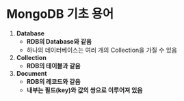 # MongoDB 기초 용어

1. **Database**
   - **RDB의 Database와 같음**
   - 하나의 데이터베이스는 여러 개의 Collection을 가질 수 있음
2. **Collection**
   - **RDB의 테이블과 같음**
3. **Document**
   - **RDB의 레코드와 같음**
   - **내부는 필드(key)와 값의 쌍으로 이루어져 있음**
